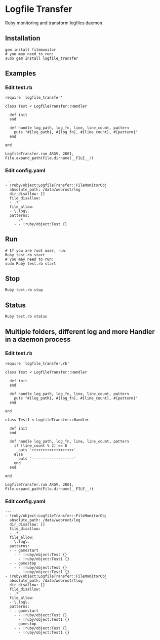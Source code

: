 # Logfile Transfer

Ruby monitoring and transform logfiles daemon.

## Installation

    gem install filemonitor
    # you may need to run:
    sudo gem install logfile_transfer

## Examples

### Edit test.rb

    require 'logfile_transfer'

    class Test < LogfileTransfer::Handler

      def init
      end

      def handle log_path, log_fn, line, line_count, pattern
        puts "#{log_path}, #{log_fn}, #{line_count}, #{pattern}"
      end

    end

    LogfileTransfer.run ARGV, 2001, File.expand_path(File.dirname(__FILE__))

### Edit config.yaml

    ---
    - !ruby/object:LogfileTransfer::FileMonitorObj
      absolute_path: /data/webroot/log
      dir_disallow: []
      file_disallow:
      - .*
      file_allow:
      - \.log\.
      patterns:
      - - .*
        - - !ruby/object:Test {}

## Run

    # If you are root user, run:
    Ruby test.rb start
    # you may need to run:
    sudo Ruby test.rb start

## Stop

    Ruby test.rb stop

## Status

    Ruby test.rb status

## Multiple folders, different log and more Handler in a daemon process

### Edit test.rb

    require 'logfile_transfer.rb'

    class Test < LogfileTransfer::Handler

      def init
      end

      def handle log_path, log_fn, line, line_count, pattern
        puts "#{log_path}, #{log_fn}, #{line_count}, #{pattern}"
      end

    end

    class Test1 < LogfileTransfer::Handler

      def init
      end

      def handle log_path, log_fn, line, line_count, pattern
        if (line_count % 2) == 0
          puts '+++++++++++++++++++'
        else
          puts '-------------------'
        end
      end

    end

    LogfileTransfer.run ARGV, 2001, File.expand_path(File.dirname(__FILE__))

### Edit config.yaml

    ---
    - !ruby/object:LogfileTransfer::FileMonitorObj
      absolute_path: /data/webroot/log
      dir_disallow: []
      file_disallow:
      - .*
      file_allow:
      - \.log\.
      patterns:
      - - gamestart
        - - !ruby/object:Test {}
          - !ruby/object:Test1 {}
      - - gamestop
        - - !ruby/object:Test {}
          - !ruby/object:Test1 {}
    - !ruby/object:LogfileTransfer::FileMonitorObj
      absolute_path: /data/webroot/tlog
      dir_disallow: []
      file_disallow:
      - .*
      file_allow:
      - \.log\.
      patterns:
      - - gamestart
        - - !ruby/object:Test {}
          - !ruby/object:Test1 {}
      - - gamestop
        - - !ruby/object:Test {}
          - !ruby/object:Test1 {}

